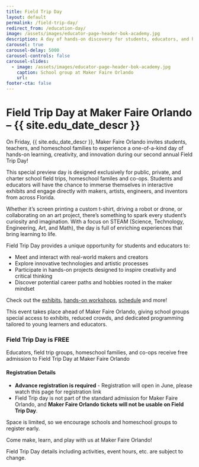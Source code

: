 ```yaml
---
title: Field Trip Day
layout: default
permalink: /field-trip-day/
redirect_from: /education-day/
image: /assets/images/educator-page-header-bok-academy.jpg
description: A day of hands-on discovery for students, educators, and homeschoolers!
carousel: true
carousel-delay: 5000
carousel-controls: false
carousel-slides:
  - image: /assets/images/educator-page-header-bok-academy.jpg
    caption: School group at Maker Faire Orlando
    url:
footer-cta: false
---
```


# Field Trip Day at Maker Faire Orlando – {{ site.edu_date_descr }}

On Friday, {{ site.edu_date_descr }}, Maker Faire Orlando invites students, teachers, and homeschool families to experience a one-of-a-kind day of hands-on learning, creativity, and innovation during our second annual Field Trip Day!

This special preview day is designed exclusively for public, private, and charter school field trips, homeschool familes and co-ops. Students and educators will have the chance to immerse themselves in interactive exhibits and engage directly with makers, artists, engineers, and inventors from across Florida.

Whether it’s screen printing a custom t-shirt, driving a robot or drone, or collaborating on an art project, there’s something to spark every student’s curiosity and imagination. With a focus on STEAM (Science, Technology, Engineering, Art, and Math), the day is full of enriching experiences that bring learning to life.

Field Trip Day provides a unique opportunity for students and educators to:
* Meet and interact with real-world makers and creators
* Explore innovative technologies and artistic processes
* Participate in hands-on projects designed to inspire creativity and critical thinking
* Discover potential career paths and hobbies rooted in the maker mindset

Check out the [exhibits](/makers), [hands-on workshops](/makers?category=hands-on-workshop), [schedule](/schedule) and more!

This event takes place ahead of Maker Faire Orlando, giving school groups special access to exhibits, reduced crowds, and dedicated programming tailored to young learners and educators.

### Field Trip Day is FREE
Educators, field trip groups, homeschool families, and co-ops receive free admission to Field Trip Day at Maker Faire Orlando

#### Registration Details
* **Advance registration is required** - Registration will open in June, please watch this page for registration link
* Field Trip day is not part of the standard admission for Maker Faire Orlando, and **Maker Faire Orlando tickets will not be usable on Field Trip Day**.


Space is limited, so we encourage schools and homeschool groups to register early. 

Come make, learn, and play with us at Maker Faire Orlando!

Field Trip Day details including activities, event hours, etc. are subject to change. 